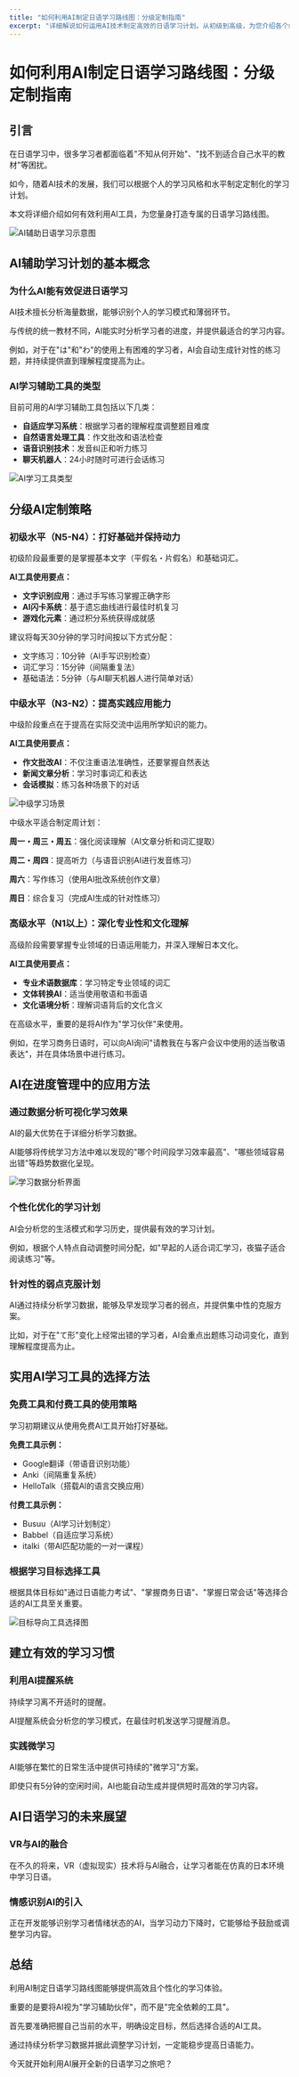 ```yaml
---
title: "如何利用AI制定日语学习路线图：分级定制指南"
excerpt: "详细解说如何运用AI技术制定高效的日语学习计划。从初级到高级，为您介绍各个级别最佳的学习资源和进度管理技巧。"
---
```


<!-- s1 -->
# 如何利用AI制定日语学习路线图：分级定制指南

<!-- s2 -->
## 引言

<!-- s3 -->
在日语学习中，很多学习者都面临着"不知从何开始"、"找不到适合自己水平的教材"等困扰。

<!-- s4 -->
如今，随着AI技术的发展，我们可以根据个人的学习风格和水平制定定制化的学习计划。

<!-- s5 -->
本文将详细介绍如何有效利用AI工具，为您量身打造专属的日语学习路线图。

<!-- s6 -->
![AI辅助日语学习示意图](/images/blog/006/hero.jpg)

<!-- s7 -->
## AI辅助学习计划的基本概念

<!-- s8 -->
### 为什么AI能有效促进日语学习

<!-- s9 -->
AI技术擅长分析海量数据，能够识别个人的学习模式和薄弱环节。

<!-- s10 -->
与传统的统一教材不同，AI能实时分析学习者的进度，并提供最适合的学习内容。

<!-- s11 -->
例如，对于在"は"和"わ"的使用上有困难的学习者，AI会自动生成针对性的练习题，并持续提供直到理解程度提高为止。

<!-- s12 -->
### AI学习辅助工具的类型

<!-- s13 -->
目前可用的AI学习辅助工具包括以下几类：

<!-- s14 -->
- **自适应学习系统**：根据学习者的理解程度调整题目难度
- **自然语言处理工具**：作文批改和语法检查
- **语音识别技术**：发音纠正和听力练习
- **聊天机器人**：24小时随时可进行会话练习

<!-- s15 -->
![AI学习工具类型](/images/blog/006/ai-tools-types.jpg)

<!-- s16 -->
## 分级AI定制策略

<!-- s17 -->
### 初级水平（N5-N4）：打好基础并保持动力

<!-- s18 -->
初级阶段最重要的是掌握基本文字（平假名・片假名）和基础词汇。

<!-- s19 -->
**AI工具使用要点：**

<!-- s20 -->
- **文字识别应用**：通过手写练习掌握正确字形
- **AI闪卡系统**：基于遗忘曲线进行最佳时机复习
- **游戏化元素**：通过积分系统获得成就感

<!-- s21 -->
建议将每天30分钟的学习时间按以下方式分配：

<!-- s22 -->
- 文字练习：10分钟（AI手写识别检查）
- 词汇学习：15分钟（间隔重复法）
- 基础语法：5分钟（与AI聊天机器人进行简单对话）

<!-- s23 -->
### 中级水平（N3-N2）：提高实践应用能力

<!-- s24 -->
中级阶段重点在于提高在实际交流中运用所学知识的能力。

<!-- s25 -->
**AI工具使用要点：**

<!-- s26 -->
- **作文批改AI**：不仅注重语法准确性，还要掌握自然表达
- **新闻文章分析**：学习时事词汇和表达
- **会话模拟**：练习各种场景下的对话

<!-- s27 -->
![中级学习场景](/images/blog/006/intermediate-learning.jpg)

<!-- s28 -->
中级水平适合制定周计划：

<!-- s29 -->
**周一・周三・周五**：强化阅读理解（AI文章分析和词汇提取）

<!-- s30 -->
**周二・周四**：提高听力（与语音识别AI进行发音练习）

<!-- s31 -->
**周六**：写作练习（使用AI批改系统创作文章）

<!-- s32 -->
**周日**：综合复习（完成AI生成的针对性练习）

<!-- s33 -->
### 高级水平（N1以上）：深化专业性和文化理解

<!-- s34 -->
高级阶段需要掌握专业领域的日语运用能力，并深入理解日本文化。

<!-- s35 -->
**AI工具使用要点：**

<!-- s36 -->
- **专业术语数据库**：学习特定专业领域的词汇
- **文体转换AI**：适当使用敬语和书面语
- **文化语境分析**：理解词语背后的文化含义

<!-- s37 -->
在高级水平，重要的是将AI作为"学习伙伴"来使用。

<!-- s38 -->
例如，在学习商务日语时，可以向AI询问"请教我在与客户会议中使用的适当敬语表达"，并在具体场景中进行练习。

<!-- s39 -->
## AI在进度管理中的应用方法

<!-- s40 -->
### 通过数据分析可视化学习效果

<!-- s41 -->
AI的最大优势在于详细分析学习数据。

<!-- s42 -->
AI能够将传统学习方法中难以发现的"哪个时间段学习效率最高"、"哪些领域容易出错"等趋势数据化呈现。

<!-- s43 -->
![学习数据分析界面](/images/blog/006/learning-analytics.jpg)

<!-- s44 -->
### 个性化优化的学习计划

<!-- s45 -->
AI会分析您的生活模式和学习历史，提供最有效的学习计划。

<!-- s46 -->
例如，根据个人特点自动调整时间分配，如"早起的人适合词汇学习，夜猫子适合阅读练习"等。

<!-- s47 -->
### 针对性的弱点克服计划

<!-- s48 -->
AI通过持续分析学习数据，能够及早发现学习者的弱点，并提供集中性的克服方案。

<!-- s49 -->
比如，对于在"て形"变化上经常出错的学习者，AI会重点出题练习动词变化，直到理解程度提高为止。

<!-- s50 -->
## 实用AI学习工具的选择方法

<!-- s51 -->
### 免费工具和付费工具的使用策略

<!-- s52 -->
学习初期建议从使用免费AI工具开始打好基础。

<!-- s53 -->
**免费工具示例：**
- Google翻译（带语音识别功能）
- Anki（间隔重复系统）
- HelloTalk（搭载AI的语言交换应用）

<!-- s54 -->
**付费工具示例：**
- Busuu（AI学习计划制定）
- Babbel（自适应学习系统）
- italki（带AI匹配功能的一对一课程）

<!-- s55 -->
### 根据学习目标选择工具

<!-- s56 -->
根据具体目标如"通过日语能力考试"、"掌握商务日语"、"掌握日常会话"等选择合适的AI工具至关重要。

<!-- s57 -->
![目标导向工具选择图](/images/blog/006/tool-selection-chart.jpg)

<!-- s58 -->
## 建立有效的学习习惯

<!-- s59 -->
### 利用AI提醒系统

<!-- s60 -->
持续学习离不开适时的提醒。

<!-- s61 -->
AI提醒系统会分析您的学习模式，在最佳时机发送学习提醒消息。

<!-- s62 -->
### 实践微学习

<!-- s63 -->
AI能够在繁忙的日常生活中提供可持续的"微学习"方案。

<!-- s64 -->
即使只有5分钟的空闲时间，AI也能自动生成并提供短时高效的学习内容。

<!-- s65 -->
## AI日语学习的未来展望

<!-- s66 -->
### VR与AI的融合

<!-- s67 -->
在不久的将来，VR（虚拟现实）技术将与AI融合，让学习者能在仿真的日本环境中学习日语。

<!-- s68 -->
### 情感识别AI的引入

<!-- s69 -->
正在开发能够识别学习者情绪状态的AI，当学习动力下降时，它能够给予鼓励或调整学习内容。

<!-- s70 -->
## 总结

<!-- s71 -->
利用AI制定日语学习路线图能够提供高效且个性化的学习体验。

<!-- s72 -->
重要的是要将AI视为"学习辅助伙伴"，而不是"完全依赖的工具"。

<!-- s73 -->
首先要准确把握自己当前的水平，明确设定目标，然后选择合适的AI工具。

<!-- s74 -->
通过持续分析学习数据并据此调整学习计划，一定能稳步提高日语能力。

<!-- s75 -->
今天就开始利用AI展开全新的日语学习之旅吧？